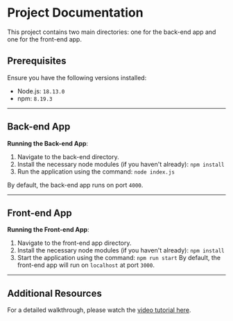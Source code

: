 # Project Documentation

This project contains two main directories: one for the back-end app and one for the front-end app.

## Prerequisites

Ensure you have the following versions installed:

- Node.js: `18.13.0`
- npm: `8.19.3`

---

## Back-end App

**Running the Back-end App**:

1. Navigate to the back-end directory.
2. Install the necessary node modules (if you haven't already):
      ```npm install```
3. Run the application using the command:
```node index.js```

By default, the back-end app runs on port `4000`.

---

## Front-end App

**Running the Front-end App**:

1. Navigate to the front-end app directory.
2. Install the necessary node modules (if you haven't already):
```npm install```
3. Start the application using the command:
```npm run start```
   By default, the front-end app will run on `localhost` at port `3000`.

---

## Additional Resources

For a detailed walkthrough, please watch the [video tutorial here](https://www.loom.com/share/8e15646715a84a4383c18f4ea5045f07?sid=82914e81-a88c-4dfb-b6c0-29e5bb8139bf).
